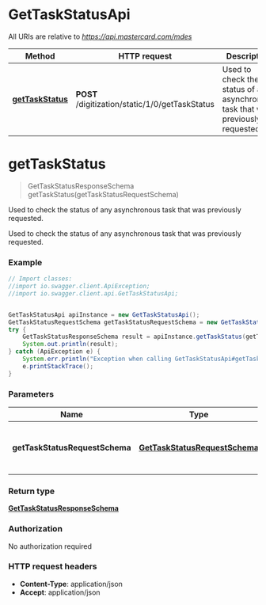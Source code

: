 # GetTaskStatusApi

All URIs are relative to *https://api.mastercard.com/mdes*

Method | HTTP request | Description
------------- | ------------- | -------------
[**getTaskStatus**](GetTaskStatusApi.md#getTaskStatus) | **POST** /digitization/static/1/0/getTaskStatus | Used to check the status of any asynchronous task that was previously requested.


<a name="getTaskStatus"></a>
# **getTaskStatus**
> GetTaskStatusResponseSchema getTaskStatus(getTaskStatusRequestSchema)

Used to check the status of any asynchronous task that was previously requested.

Used to check the status of any asynchronous task that was previously requested. 

### Example
```java
// Import classes:
//import io.swagger.client.ApiException;
//import io.swagger.client.api.GetTaskStatusApi;


GetTaskStatusApi apiInstance = new GetTaskStatusApi();
GetTaskStatusRequestSchema getTaskStatusRequestSchema = new GetTaskStatusRequestSchema(); // GetTaskStatusRequestSchema | Contains the details of the request message. 
try {
    GetTaskStatusResponseSchema result = apiInstance.getTaskStatus(getTaskStatusRequestSchema);
    System.out.println(result);
} catch (ApiException e) {
    System.err.println("Exception when calling GetTaskStatusApi#getTaskStatus");
    e.printStackTrace();
}
```

### Parameters

Name | Type | Description  | Notes
------------- | ------------- | ------------- | -------------
 **getTaskStatusRequestSchema** | [**GetTaskStatusRequestSchema**](GetTaskStatusRequestSchema.md)| Contains the details of the request message.  | [optional]

### Return type

[**GetTaskStatusResponseSchema**](GetTaskStatusResponseSchema.md)

### Authorization

No authorization required

### HTTP request headers

 - **Content-Type**: application/json
 - **Accept**: application/json

